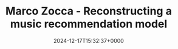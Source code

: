 ---
title: Marco Zocca - Reconstructing a music recommendation model
slug: 20241217T153237
date: 2024-12-17T15:32:37+0000
params:
  url: https://ocramz.github.io/posts/2024-12-16-deep-music-rec-pt1.html
tags:
- gnn
- ai
- to-read
---